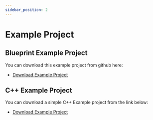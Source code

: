 ```yaml
---
sidebar_position: 2
---
```


# Example Project

## Blueprint Example Project
You can download this example project from github here:
- [Download Example Project](https://github.com/eeldev-ue4/EOS_Example/releases)

## C++ Example Project
You can download a simple C++ Example project from the link below:
- [Download Example Project](https://github.com/eeldev-ue4/EOSCPP_Example)

